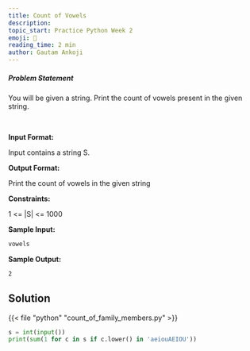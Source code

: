```yaml
---
title: Count of Vowels
description:
topic_start: Practice Python Week 2
emoji: 📝
reading_time: 2 min
author: Gautam Ankoji
---
```


##### Problem Statement

You will be given a string. Print the count of vowels present in the given string.

</br>

**Input Format:**

Input contains a string S.

**Output Format:**

Print the count of vowels in the given string

**Constraints:**

1 <= |S| <= 1000

**Sample Input:**

```md
vowels
```

**Sample Output:**

```md
2
```

## Solution

<!-- **Approach:** -->

{{< file "python" "count_of_family_members.py" >}}

```py
s = int(input())
print(sum(1 for c in s if c.lower() in 'aeiouAEIOU'))
```
